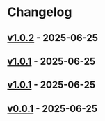 # Changelog

## [v1.0.2](https://github.com/shuymn/gh-mcp/compare/v1.0.1...v1.0.2) - 2025-06-25

## [v1.0.1](https://github.com/shuymn/gh-mcp/compare/v1.0.0...v1.0.1) - 2025-06-25

## [v1.0.1](https://github.com/shuymn/gh-mcp/compare/v1.0.0...v1.0.1) - 2025-06-25

## [v0.0.1](https://github.com/shuymn/gh-mcp/commits/v0.0.1) - 2025-06-25
